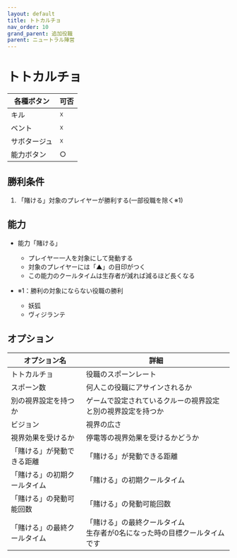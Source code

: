 ```yaml
---
layout: default
title: トトカルチョ
nav_order: 10
grand_parent: 追加役職
parent: ニュートラル陣営
---
```


# トトカルチョ

|  各種ボタン |  可否  |
| ---- | ---- |
|  キル  | ☓ |
|  ベント  | ☓ |
|  サボタージュ  | ☓ |
|  能力ボタン  | ○ |

## 勝利条件
1. 「賭ける」対象のプレイヤーが勝利する(一部役職を除く※1)

## 能力

- 能力「賭ける」
  - プレイヤー一人を対象にして発動する
  - 対象のプレイヤーには「▲」の目印がつく
  - この能力のクールタイムは生存者が減れば減るほど長くなる

- ※1：勝利の対象にならない役職の勝利
  - 妖狐
  - ヴィジランテ

## オプション

|  オプション名 |  詳細  |
| ---- | ---- |
|  トトカルチョ  | 役職のスポーンレート |
|  スポーン数  | 何人この役職にアサインされるか |
|  別の視界設定を持つか  |  ゲームで設定されているクルーの視界設定と別の視界設定を持つか  |
|  ビジョン  |  視界の広さ  |
|  視界効果を受けるか  |  停電等の視界効果を受けるかどうか  |
|  「賭ける」が発動できる距離  | 「賭ける」が発動できる距離 |
|  「賭ける」の初期クールタイム  |  「賭ける」の初期クールタイム  |
|  「賭ける」の発動可能回数  |  「賭ける」の発動可能回数  |
|  「賭ける」の最終クールタイム  |  「賭ける」の最終クールタイム<br>生存者が0名になった時の目標クールタイムです  |


